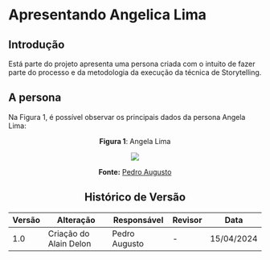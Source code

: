 # Apresentando Angelica Lima

## Introdução

Está parte do projeto apresenta uma persona criada com o intuito de fazer parte do processo e da metodologia da execução da técnica de Storytelling.

## A persona

Na Figura 1, é possível observar os principais dados da persona Angela Lima:

<center>


 **Figura 1**: Angela Lima

<img src="https://raw.githubusercontent.com/Requisitos-de-Software/2024.1-CarteiradeTrabalhoDigital/main/Midia/ImagensStorytelling/Angela Lima.png">

**Fonte:** [Pedro Augusto](https://github.com/Izarias)

<center>

## Histórico de Versão

| Versão | Alteração | Responsável | Revisor | Data |
| - | - | - | - | - |
| 1.0 | Criação do Alain Delon | Pedro Augusto | - | 15/04/2024 |

